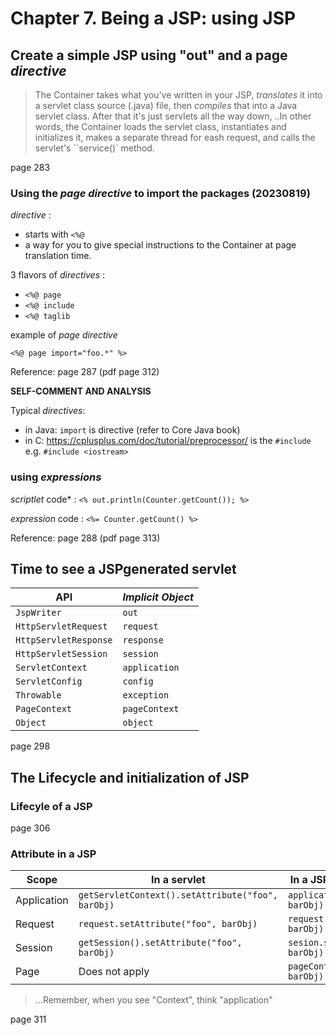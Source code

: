 # Chapter 7. Being a JSP: using JSP
## Create a simple JSP using "out" and a page *directive*
> The Container takes what you've written in your JSP, *translates* it into a servlet class source (.java) file, then *compiles* that into a Java servlet class. After that it's just servlets all the way down, ..In other words, the Container loads the servlet class, instantiates and initializes it, makes a separate thread for eash request, and calls the servlet's ``service()` method. 

page 283

### Using the *page directive* to import the packages (20230819)

*directive* : 
 * starts with `<%@ ` 
 * a way for you to give special instructions to the Container at page translation time. 

3 flavors of *directives* :
 * `<%@ page`
 * `<%@ include`
 * `<%@ taglib`

example of *page directive*

`<%@ page import="foo.*" %>`

Reference: page 287 (pdf page 312)

**SELF-COMMENT AND ANALYSIS**

Typical *directives*:
* in Java: `import` is directive (refer to Core Java book)
* in C: https://cplusplus.com/doc/tutorial/preprocessor/ is the `#include` e.g. `#include <iostream>`


### using *expressions*
*scriptlet* code* : `<% out.println(Counter.getCount()); %>`

*expression* code : `<%= Counter.getCount() %>`

Reference: page 288 (pdf page 313)



## Time to see a JSPgenerated servlet
API			| *Implicit Object*
------------------------|------------------------
`JspWriter`		| `out`
`HttpServletRequest`	| `request`
`HttpServletResponse`	| `response`
`HttpServletSession`	| `session`
`ServletContext`	| `application`
`ServletConfig`		| `config`
`Throwable`		| `exception`
`PageContext`		| `pageContext`
`Object`		| `object`


page 298
## The Lifecycle and initialization of JSP
### Lifecyle of a JSP
page 306
### Attribute in a JSP
Scope		| In a servlet						| In a JSP (using *implicit objects*)
----------------|-------------------------------------------------------|------------------------------------------
Application	| `getServletContext().setAttribute("foo", barObj)`	| `application.setAttribute("foo", barObj)`
Request		| `request.setAttribute("foo", barObj)`			| `request.setAttribute("foo", barObj)`
Session		| `getSession().setAttribute("foo", barObj)`		| `sesion.setAttribute("foo", barObj)`
Page		| Does not apply					| `pageContext.setAttribute("foo", barObj)`

> ...Remember, when you see "Context", think "application"

page 311
